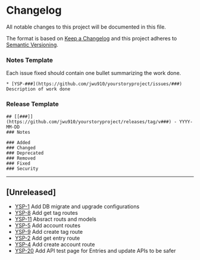 # Changelog
All notable changes to this project will be documented in this file.

The format is based on [Keep a Changelog](https://keepachangelog.com/en/1.0.0/)
and this project adheres to [Semantic Versioning](https://semver.org/spec/v2.0.0.html).

### Notes Template
Each issue fixed should contain one bullet summarizing the work done.

```
* [YSP-###](https://github.com/jwu910/yourstoryproject/issues/###) Description of work done
```

### Release Template
```
## [[###]](https://github.com/jwu910/yourstoryproject/releases/tag/v###) - YYYY-MM-DD
### Notes

### Added
### Changed
### Deprecated
### Removed
### Fixed
### Security
```

<hr />

## [Unreleased]
* [YSP-1](https://github.com/jwu910/yourstoryproject/issues/1) Add DB migrate and upgrade configurations
* [YSP-8](https://github.com/jwu910/yourstoryproject/issues/8) Add get tag routes
* [YSP-11](https://github.com/jwu910/yourstoryproject/issues/11) Absract routs and models
* [YSP-5](https://github.com/jwu910/yourstoryproject/issues/5) Add account routes
* [YSP-9](https://github.com/jwu910/yourstoryproject/issues/9) Add create tag route
* [YSP-2](https://github.com/jwu910/yourstoryproject/issues/2) Add get entry route
* [YSP-4](https://github.com/jwu910/yourstoryproject/issues/4) Add create account route
* [YSP-20](https://github.com/jwu910/yourstoryproject/issues/20) Add API test page for Entries and update APIs to be safer

